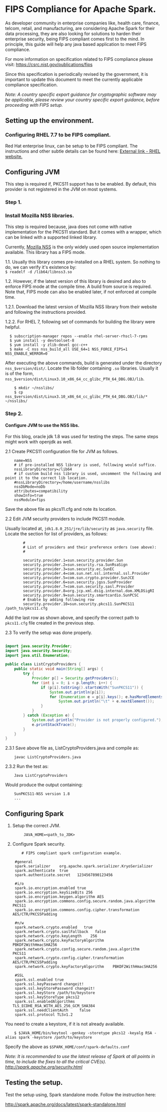 # FIPS Compliance for Apache Spark.

As developer community in enterprise companies like, health care, finance, telcom, retail, and manufacturing, are
 considering Apache Spark for their data processing, they are also looking for solutions to harden their enterprise
  security, being FIPS compliant comes first to the mind. In principle, this guide will help any java based application
  to meet FIPS compliance. 
  
  For more information on specification related to FIPS compliance please visit: https://csrc.nist.gov/publications/fips
  
  Since this specification is periodically revised by the government, it is important to update this document to meet
  the currently applicable compliance specification.

_Note: A country specific export guidance for cryptographic software may be applicable, please review your country
 specific export guidance, before proceeding with FIPS setup._
 
## Setting up the environment.

### Configuring RHEL 7.7 to be FIPS compliant.

Red Hat enterprise linux, can be setup to be FIPS compliant. The instructions and other subtle details can be found
 here: 
 [External link - RHEL website.](https://access.redhat.com/documentation/en-us/red_hat_enterprise_linux/7/html/security_guide/chap-federal_standards_and_regulations)

## Configuring JVM

This step is required if, PKCS11 support has to be enabled. By default, this provider is not registered in the JVM on
most systems.

### Step 1.
 
### Install Mozilla NSS libraries.
  
This step is required because, java does not come with native implementation for the PKCS11 standard. But it comes
 with a wrapper, which can be linked with a supported linked library.

Currently, [Mozilla NSS](https://developer.mozilla.org/en-US/docs/Mozilla/Projects/NSS) is the only widely used open source
   implementation available. This library has a FIPS mode.

1.1. Usually this library comes pre-installed on a RHEL system. So nothing to do, we can verify it's existence by:        
            ```$ readelf -d /lib64/libnss3.so```
                   
1.2. However, if the latest version of this library is desired and also to enforce FIPS mode at the compile time. A
 build from source is required. Note that, FIPS mode can also be enabled later, if not enforced at compile time.

  1.2.1. Download the latest version of Mozilla NSS library from their website and following the instructions provided.
  
  1.2.2. For RHEL 7, following set of commands for building the library were helpful.
  
  ```shell script
    $ subscription-manager repos --enable rhel-server-rhscl-7-rpms
    $ yum install -y devtoolset-8
    $ yum install -y zlib-devel gcc-c++
    $ make -C nss nss_build_all USE_64=1 NSS_FORCE_FIPS=1 NSS_ENABLE_WERROR=0
```
After executing the above commands, build is generated under the directory `nss_$version/dist/`. Locate the lib folder
containing `.so` libraries. Usually it is of the form, `nss_$version/dist/Linux3.10_x86_64_cc_glibc_PTH_64_DBG.OBJ/lib`.

```shell script
    $ mkdir ~/nsslibs/
    $ cp nss_$version/dist/Linux3.10_x86_64_cc_glibc_PTH_64_DBG.OBJ/lib/* ~/nsslibs/
```
### Step 2.

#### Configure JVM to use the NSS libs.
For this blog, oracle jdk 1.8 was used for testing the steps. The same steps might work with openjdk as well.

2.1 Create PKCS11 configuration file for JVM as follows.
    
        name=NSS
        # if pre-installed NSS library is used, following would suffice.
        nssLibraryDirectory=/lib64
        # if custom build nss library is used, uncomment the following and point it to the correct lib location.
        #nssLibraryDirectory=/home/username/nsslibs
        nssDbMode=noDb
        attributes=compatibility
        showInfo=true
        nssModule=fips
   
     
Save the above file as pkcs11.cfg and note its location.

2.2 Edit JVM security providers to include PKCS11 module.
    
Usually located at, `jdk1.8.0_251/jre/lib/security` as `java.security` file. Locate the section for list of providers,
as follows:

            #
            # List of providers and their preference orders (see above):
            #
            
            security.provider.1=sun.security.provider.Sun
            security.provider.2=sun.security.rsa.SunRsaSign
            security.provider.3=sun.security.ec.SunEC
            security.provider.4=com.sun.net.ssl.internal.ssl.Provider
            security.provider.5=com.sun.crypto.provider.SunJCE
            security.provider.6=sun.security.jgss.SunProvider
            security.provider.7=com.sun.security.sasl.Provider
            security.provider.8=org.jcp.xml.dsig.internal.dom.XMLDSigRI
            security.provider.9=sun.security.smartcardio.SunPCSC
            # Enable by adding following row
            security.provider.10=sun.security.pkcs11.SunPKCS11 /path_to/pkcs11.cfg

Add the last row as shown above, and specify the correct path to `pkcs11.cfg` file created in the previous step. 
    
2.3 To verify the setup was done properly.

```Java

import java.security.Provider;
import java.security.Security;
import java.util.Enumeration;

public class ListCryptoProviders {
    public static void main(String[] args) {
        try {
            Provider p[] = Security.getProviders();
            for (int i = 0; i < p.length; i++) {
                if (p[i].toString().startsWith("SunPKCS11")) {
                    System.out.println(p[i]);
                    for (Enumeration e = p[i].keys(); e.hasMoreElements(); )
                        System.out.println("\t" + e.nextElement());
                }
            }
        } catch (Exception e) {
            System.out.println("Provider is not properly configured.");
            e.printStackTrace();
        }
    }
}

```

2.3.1 Save above file as, ListCryptoProviders.java and compile as:
    
        javac ListCryptoProviders.java

2.3.2 Run the test as:
        
        Java ListCryptoProviders
        
Would produce the output containing:

        SunPKCS11-NSS version 1.8
        ...

## Configuring Spark

1. Setup the correct JVM.

            JAVA_HOME=<path_to_JDK>
            
2. Configure Spark security.
        
                    
           # FIPS compliant spark configuration example.
        
        #general    
        spark.serializer    org.apache.spark.serializer.KryoSerializer
        spark.authenticate  true
        spark.authenticate.secret   1234567890123456
        
        #i/o
        spark.io.encryption.enabled true
        spark.io.encryption.keySizeBits 256
        spark.io.encryption.keygen.algorithm AES
        spark.io.encryption.commons.config.secure.random.java.algorithm        PKCS11
        spark.io.encryption.commons.config.cipher.transformation       AES/CTR/PKCS5Padding
        
        #n/w
        spark.network.crypto.enabled   true
        spark.network.crypto.saslFallback 	false
        spark.network.crypto.keyLength    256
        spark.network.crypto.keyFactoryAlgorithm        PBKDF2WithHmacSHA256
        spark.network.crypto.config.secure.random.java.algorithm        PKCS11
        spark.network.crypto.config.cipher.transformation       AES/CTR/PKCS5Padding
        spark.network.crypto.keyFactoryAlgorithm    PBKDF2WithHmacSHA256
        
        #SSL
        spark.ssl.enabled true
        spark.ssl.keyPassword changeit!
        spark.ssl.keyStorePassword changeit!
        spark.ssl.keyStore /path/to/keystore
        spark.ssl.keyStoreType pkcs12
        spark.ssl.enabledAlgorithms    TLS_ECDHE_RSA_WITH_AES_256_GCM_SHA384
        spark.ssl.needClientAuth     false
        spark.ssl.protocol TLSv1.2

You need to create a keystore, if it is not already available.

        $ $JAVA_HOME/bin/keytool -genkey -storetype pkcs12 -keyalg RSA -alias spark -keystore /path/to/keystore

Specify the above as `$SPARK_HOME/conf/spark-defaults.conf`


_Note: It is recommended to use the latest release of Spark at all points in time, to include the fixes to all the
critical CVE(s). http://spark.apache.org/security.html_

## Testing the setup.

Test the setup using, Spark standalone mode. Follow the instruction here: 

http://spark.apache.org/docs/latest/spark-standalone.html
